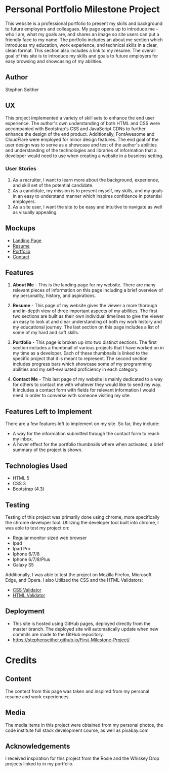 # **Personal Portfolio Milestone Project**
This website is a professional portfolio to present my skills and background to future employers and colleagues. My page opens up to introduce me – who I am, what my goals are, and shares an image so site users can put a friendly face to my name. The portfolio includes an about me section which introduces my education, work experience, and technical skills in a clear, clean format. This section also includes a link to my resume. The overall goal of this site is to introduce my skills and goals to future employers for easy browsing and showcasing of my abilities.

## Author
Stephen Seither

## UX
This project implemented a variety of skill sets to enhance the end user experience. The author's own understanding of both HTML and CSS were accompanied with Bootstrap's CSS and JavaScript CDNs to further enhance the design of the end product. Additionally, FontAwesome and CloudFlare were employed for minor design features. The end goal of the user design was to serve as a showcase and test of the author's abilities and understanding of the technologies and libraries of information that a developer would need to use when creating a website in a busniess setting. 

### User Stories
1. As a recruiter, I want to learn more about the background, experience, and skill set of the potential candidate. 
2. As a candidate, my mission is to present myself, my skills, and my goals in an easy to understand manner which inspires confidence in potential employers.
3. As a site user, I want the site to be easy and intuitive to navigate as well as visually appealing. 

## Mockups
- [Landing Page](https://stephenseither.github.io/First-Milestone-Project/assets/mockups/landing-page.pdf)
- [Resume](https://stephenseither.github.io/First-Milestone-Project/assets/mockups/resume.pdf)
- [Portfolio](https://stephenseither.github.io/First-Milestone-Project/assets/mockups/portfolio.pdf)
- [Contact](https://stephenseither.github.io/First-Milestone-Project/assets/mockups/contact.pdf)
## Features
1. <strong>About Me</strong> - This is the landing page for my website. There are many relevant pieces of information on this page including a brief overview of my personality, history, and aspirations.

2. <strong>Resume</strong> - This page of my website gives the viewer a more thorough and in-depth view of three important aspects of my abilities. The first two sections are built as their own individual timelines to give the viewer an easy to look at and clear understanding of both my work history and my educational journey. The last section on this page includes a list of some of my hard and soft skills.  

3. <strong>Portfolio</strong> -  This page is broken up into two distinct sections. The first section includes a thumbnail of various projects that I have worked on in my time as a developer. Each of these thumbnails is linked to the specific project that it is meant to represent. The second section includes progress bars which showcase some of my programming abilities and my self-evaluated proficiency in each category. 

4. <strong>Contact Me</strong> - This last page of my website is mainly dedicated to a way for others to contact me with whatever they would like to send my way. It includes a contact form with fields for relevant information I would need in order to converse with someone visiting my site.
 
## Features Left to Implement
There are a few features left to implement on my site. So far, they include:
- A way for the information submitted through the contact form to reach my inbox.
- A hover effect for the portfolio thumbnails where when activated, a brief summary of the project is shown. 

## Technologies Used
- HTML 5
- CSS 3
- Bootstrap (4.3)

## Testing
Testing of this project was primarily done using chrome, more specifically the chrome developer tool. Utilizing the developer tool built into chrome, I was able to test my project on:
- Regular monitor sized web browser
- Ipad
- Ipad Pro
- Iphone 6/7/8
- Iphone 6/7/8/Plus
- Galaxy S5

Additionally, I was able to test the project on Mozilla Firefox, Microsoft Edge, and Opera. I also Utilized the CSS and the HTML Validators:
- [CSS Validator](https://jigsaw.w3.org/css-validator/) 
- [HTML Validator](https://validator.w3.org/)

## Deployment
- This site is hosted using GitHub pages, deployed directly from the master branch. The deployed site will automatically update when new commits are made to the GitHub repository.
- https://stephenseither.github.io/First-Milestone-Project/

# Credits

## Content
The contect from this page was taken and inspired from my personal resume and work experiences.
## Media
The media items in this project were obtained from my personal photos, the code institute full stack development course, as well as pixabay.com
## Acknowledgements
I received inspiration for this project from the Rosie and the Whiskey Drop projects linked to in my portfolio.